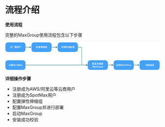 # 流程介绍

**使用流程**

完整的MaxGroup使用流程包含以下步骤

![](../../.gitbook/assets/image%20%2845%29.png)

**详细操作步骤**

* 注册成为AWS/阿里云等云商用户
* 注册成为SpotMax用户
* 配置弹性伸缩组
* 配置MaxGroup并进行部署
* 启动MaxGroup
* 安装成功校验

